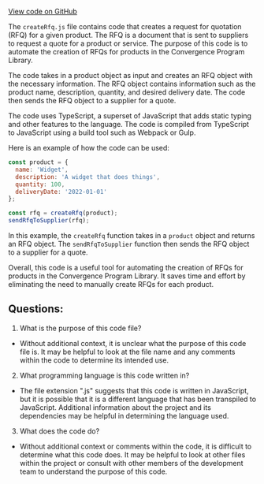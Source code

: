 [View code on GitHub](https://github.com/convergence-rfq/convergence-program-library/rfq/js/generated/instructions/createRfq.js.map)

The `createRfq.js` file contains code that creates a request for quotation (RFQ) for a given product. The RFQ is a document that is sent to suppliers to request a quote for a product or service. The purpose of this code is to automate the creation of RFQs for products in the Convergence Program Library.

The code takes in a product object as input and creates an RFQ object with the necessary information. The RFQ object contains information such as the product name, description, quantity, and desired delivery date. The code then sends the RFQ object to a supplier for a quote.

The code uses TypeScript, a superset of JavaScript that adds static typing and other features to the language. The code is compiled from TypeScript to JavaScript using a build tool such as Webpack or Gulp.

Here is an example of how the code can be used:

```javascript
const product = {
  name: 'Widget',
  description: 'A widget that does things',
  quantity: 100,
  deliveryDate: '2022-01-01'
};

const rfq = createRfq(product);
sendRfqToSupplier(rfq);
```

In this example, the `createRfq` function takes in a `product` object and returns an RFQ object. The `sendRfqToSupplier` function then sends the RFQ object to a supplier for a quote.

Overall, this code is a useful tool for automating the creation of RFQs for products in the Convergence Program Library. It saves time and effort by eliminating the need to manually create RFQs for each product.
## Questions: 
 1. What is the purpose of this code file?
- Without additional context, it is unclear what the purpose of this code file is. It may be helpful to look at the file name and any comments within the code to determine its intended use.

2. What programming language is this code written in?
- The file extension ".js" suggests that this code is written in JavaScript, but it is possible that it is a different language that has been transpiled to JavaScript. Additional information about the project and its dependencies may be helpful in determining the language used.

3. What does the code do?
- Without additional context or comments within the code, it is difficult to determine what this code does. It may be helpful to look at other files within the project or consult with other members of the development team to understand the purpose of this code.